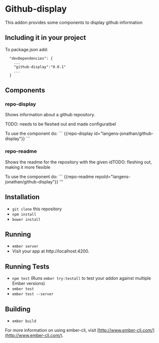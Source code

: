 # Github-display

This addon provides some components to display github information

## Including it in your project

To package.json add:
```
  "devDependencies": {
    ...
    "github-display":"0.0.1"
    ...
  }
```

## Components

### repo-display

<p>Shows information about a github repository.</p>
<p>TODO: needs to be fleshed out and made configuratbel</p>
<p>To use the component do:
```
{{repo-display id="langens-jonathan/github-display"}}
```

### repo-readme
<p>Shows the readme for the repository with the given id</p?
<p>TODO: fleshing out, making it more flexible</p>
<p>To use the component do:
```
{{repo-readme repoId="langens-jonathan/github-display"}}
'''


## Installation

* `git clone` this repository
* `npm install`
* `bower install`

## Running

* `ember server`
* Visit your app at http://localhost:4200.

## Running Tests

* `npm test` (Runs `ember try:testall` to test your addon against multiple Ember versions)
* `ember test`
* `ember test --server`

## Building

* `ember build`

For more information on using ember-cli, visit [http://www.ember-cli.com/](http://www.ember-cli.com/).
